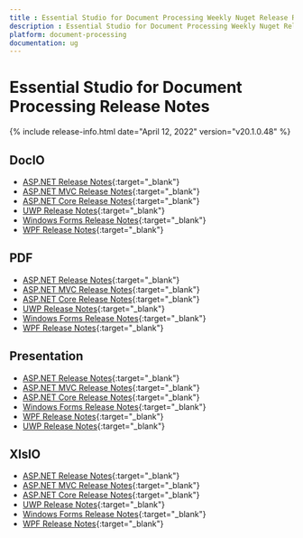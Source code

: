 ```yaml
---
title : Essential Studio for Document Processing Weekly Nuget Release Release Notes  
description : Essential Studio for Document Processing Weekly Nuget Release Release Notes  
platform: document-processing
documentation: ug
---
```


# Essential Studio for Document Processing  Release Notes  

{% include release-info.html date="April 12, 2022" version="v20.1.0.48" %} 

## DocIO

* [ASP.NET Release Notes](/aspnet/release-notes/v20.1.0.48#docio){:target="_blank"}
* [ASP.NET MVC Release Notes](/aspnetmvc/release-notes/v20.1.0.48#docio){:target="_blank"}
* [ASP.NET Core Release Notes](/aspnet-core/release-notes/v20.1.0#docio){:target="_blank"}
* [UWP Release Notes](/uwp/release-notes/v20.1.0.48#docio){:target="_blank"}
* [Windows Forms Release Notes](/windowsforms/release-notes/v20.1.0.48#docio){:target="_blank"}
* [WPF Release Notes](/wpf/release-notes/v20.1.0.48#docio){:target="_blank"}


## PDF

* [ASP.NET Release Notes](/aspnet/release-notes/v20.1.0.48#pdf){:target="_blank"}
* [ASP.NET MVC Release Notes](/aspnetmvc/release-notes/v20.1.0.48#pdf){:target="_blank"}
* [ASP.NET Core Release Notes](/aspnet-core/release-notes/v20.1.0.48#pdf){:target="_blank"}
* [UWP Release Notes](/uwp/release-notes/v20.1.0.48#pdf){:target="_blank"}
* [Windows Forms Release Notes](/windowsforms/release-notes/v20.1.0.48#pdf){:target="_blank"}
* [WPF Release Notes](/wpf/release-notes/v20.1.0.48#pdf){:target="_blank"}


## Presentation

* [ASP.NET Release Notes](/aspnet/release-notes/v20.1.0.48#presentation){:target="_blank"}
* [ASP.NET MVC Release Notes](/aspnetmvc/release-notes/v20.1.0.48#presentation){:target="_blank"}
* [ASP.NET Core Release Notes](/aspnet-core/release-notes/v20.1.0.48#presentation){:target="_blank"}
* [Windows Forms Release Notes](/windowsforms/release-notes/v20.1.0.48#presentation){:target="_blank"}
* [WPF Release Notes](/wpf/release-notes/v20.1.0.48#presentation){:target="_blank"}
* [UWP Release Notes](/uwp/release-notes/v20.1.0.48#presentation){:target="_blank"}


## XlsIO

* [ASP.NET Release Notes](/aspnet/release-notes/v20.1.0.48#xlsio){:target="_blank"}
* [ASP.NET MVC Release Notes](/aspnetmvc/release-notes/v20.1.0.48#xlsio){:target="_blank"}
* [ASP.NET Core Release Notes](/aspnet-core/release-notes/v20.1.0.48#xlsio){:target="_blank"}
* [UWP Release Notes](/uwp/release-notes/v20.1.0.48#xlsio){:target="_blank"}
* [Windows Forms Release Notes](/windowsforms/release-notes/v20.1.0.48#xlsio){:target="_blank"}
* [WPF Release Notes](/wpf/release-notes/v20.1.0.48#xlsio){:target="_blank"}
